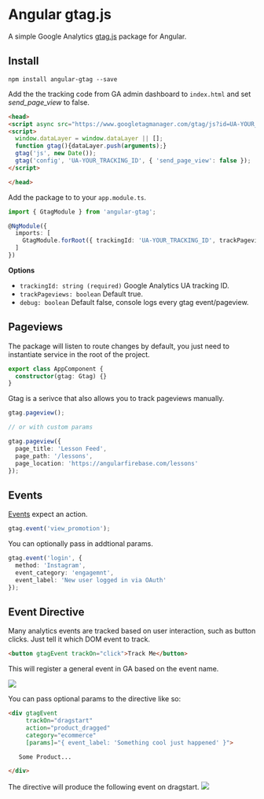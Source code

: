 # Angular gtag.js

A simple Google Analytics [gtag.js](https://developers.google.com/analytics/devguides/collection/gtagjs/) package for Angular.

## Install

```
npm install angular-gtag --save
```

Add the the tracking code from GA admin dashboard to `index.html` and set _send_page_view_ to false.

```html
<head>
<script async src="https://www.googletagmanager.com/gtag/js?id=UA-YOUR_TRACKING_ID"></script>
<script>
  window.dataLayer = window.dataLayer || [];
  function gtag(){dataLayer.push(arguments);}
  gtag('js', new Date());
  gtag('config', 'UA-YOUR_TRACKING_ID', { 'send_page_view': false });
</script>

</head>
```

Add the package to to your `app.module.ts`.

```ts
import { GtagModule } from 'angular-gtag';

@NgModule({
  imports: [
    GtagModule.forRoot({ trackingId: 'UA-YOUR_TRACKING_ID', trackPageviews: true })
  ]
})
```

**Options**

- `trackingId: string (required)` Google Analytics UA tracking ID.
- `trackPageviews: boolean` Default true.
- `debug: boolean` Default false, console logs every gtag event/pageview.

## Pageviews

The package will listen to route changes by default, you just need to instantiate service in the root of the project.

```ts
export class AppComponent {
  constructor(gtag: Gtag) {}
}
```

Gtag is a serivce that also allows you to track pageviews manually.

```ts
gtag.pageview();

// or with custom params

gtag.pageview({
  page_title: 'Lesson Feed',
  page_path: '/lessons',
  page_location: 'https://angularfirebase.com/lessons'
});
```

## Events

[Events](https://developers.google.com/analytics/devguides/collection/gtagjs/events) expect an action.

```ts
gtag.event('view_promotion');
```

You can optionally pass in addtional params.

```ts
gtag.event('login', {
  method: 'Instagram',
  event_category: 'engagemnt',
  event_label: 'New user logged in via OAuth'
});
```

## Event Directive

Many analytics events are tracked based on user interaction, such as button clicks. Just tell it which DOM event to track.

```html
<button gtagEvent trackOn="click">Track Me</button>
```

This will register a general event in GA based on the event name.

![](https://firebasestorage.googleapis.com/v0/b/firestarter-96e46.appspot.com/o/assets%2Fevent-gtag.png?alt=media&token=8f70e408-0300-472b-ab99-75893bef26fb)

You can pass optional params to the directive like so:

```html
<div gtagEvent
     trackOn="dragstart"
     action="product_dragged"
     category="ecommerce"
     [params]="{ event_label: 'Something cool just happened' }">

   Some Product...

</div>
```

The directive will produce the following event on dragstart.
![](https://firebasestorage.googleapis.com/v0/b/firestarter-96e46.appspot.com/o/assets%2Fevent-gtag2.png?alt=media&token=213e2c60-6892-42a9-ac21-e828114e423a)
